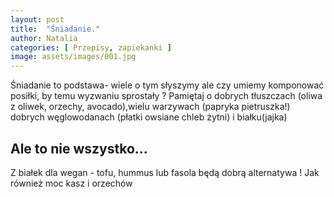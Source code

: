 ```yaml
---
layout: post
title:  "Śniadanie."
author: Natalia
categories: [ Przepisy, zapiekanki ]
image: assets/images/001.jpg
---
```

Śniadanie to podstawa- wiele o tym słyszymy ale czy umiemy komponować posiłki, by temu wyzwaniu sprostały ? Pamiętaj o dobrych tłuszczach (oliwa z oliwek, orzechy, avocado),wielu warzywach (papryka pietruszka!) dobrych węglowodanach (płatki owsiane chleb żytni) i białku(jajka)



## Ale to nie wszystko...

Z białek dla wegan - tofu, hummus lub fasola będą dobrą alternatywa ! Jak również moc kasz i orzechów

